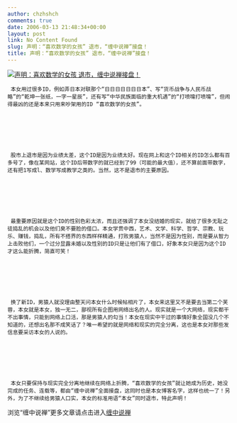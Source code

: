```yaml
---
author: chzhshch
comments: true
date: 2006-03-13 21:48:34+00:00
layout: post
link: No Content Found
slug: 声明：“喜欢数学的女孩” 退市，“缠中说禅”接盘！
title: 声明：“喜欢数学的女孩” 退市，“缠中说禅”接盘！
---
```


			

[![声明：喜欢数学的女孩 退市，缠中说禅接盘！](http://simg.sinajs.cn/blog7style/images/common/sg_trans.gif)](http://blog.sina.com.cn/m/chzhshch)




                                                                                               




     本女用过很多ID，例如弄日本对联那个“日日日日日日日本”、写“货币战争与人民币战略”的“乾坤一张纸，一字一星辰”，还有写“中华民族面临的重大机遇”的“打喷嚏打喷嚏”，但闹得最凶的还是本来只用来吵架用的ID “喜欢数学的女孩”。







     股市上退市是因为业绩太差，这个ID是因为业绩太好。现在网上和这个ID相关的ID怎么都有百多号了，像在某网站，这个ID后带数字的就已经到了99（可能的最大值），还不算前面带数字，还有把1写成l、数学写成教学之类的。当然，这不是退市的主要原因。







     最重要原因就是这个ID的性别色彩太浓，而且还强调了本女没结婚的现实，就给了很多无耻之徒捣乱的机会以及他们臭不要脸的借口。本女学贯中西，艺术、文学、科学、哲学、宗教、玩乐、赚钱，捣乱，所有不搭界的东西样样精通，打败男猿人，当然不是因为性别，而是要从智力上击败他们，一个过分显露未婚以及性别的ID只是让他们有了借口，好象本女只是因为这个ID才这么能折腾，简直可笑！







     换了新ID，男猿人就没理由整天问本女什么时候帖相片了，本女来这里又不是要去当第二个芙蓉，本女就是本女，独一无二，鄙视所有企图用网络出名的人。现实就是一个大网络，现实都干不出事情，只能到网络上口活，那是男猿人的勾当！本女在现实中干过的事情好象全国没几个不知道的，还想出名那不成笑话了？唯一希望的就是网络和现实的完全分离，这也是本女对那些发信息要采访本女的人说的。







     本女只要保持与现实完全分离地继续在网络上折腾，“喜欢数学的女孩”就让她成为历史，她没完成的任务、连载等，都由“缠中说禅”全面接盘，这同时也是本女博客名字，这样也统一了！另外，为了不继续给男猿人口实，本女的标准用语“本女”同时退市，特此声明！









浏览“缠中说禅”更多文章请点击进入[缠中说禅](http://blog.sina.com.cn/m/chzhshch)

  







